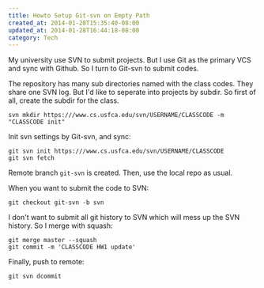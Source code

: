 ```yaml
---
title: Howto Setup Git-svn on Empty Path
created_at: 2014-01-28T15:35:40-08:00
updated_at: 2014-01-28T16:44:18-08:00
category: Tech
---
```


My university use SVN to submit projects.
But I use Git as the primary VCS and sync with Github.
So I turn to Git-svn to submit codes.

The repository has many sub directories named with the class codes.
They share one SVN log.
But I'd like to seperate into projects by subdir.
So first of all, create the subdir for the class.

    svn mkdir https:///www.cs.usfca.edu/svn/USERNAME/CLASSCODE -m "CLASSCODE init"

Init svn settings by Git-svn, and sync:

    git svn init https:///www.cs.usfca.edu/svn/USERNAME/CLASSCODE
    git svn fetch

Remote branch `git-svn` is created.
Then, use the local repo as usual.

When you want to submit the code to SVN:

    git checkout git-svn -b svn

I don't want to submit all git history to SVN which will mess up the SVN history.
So I merge with squash:

    git merge master --squash
    git commit -m 'CLASSCODE HW1 update'

Finally, push to remote:

    git svn dcommit
